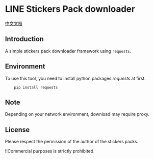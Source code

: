 # LINE Stickers Pack downloader

[中文文档](https://mitian233.github.io/2021/02/28/StickersPackDownloader%E4%BD%BF%E7%94%A8%E8%AF%B4%E6%98%8E/)

## Introduction

A simple stickers pack downloader framework using `requests`.

## Environment

To use this tool, you need to install python packages _requests_ at first.  
```shell
    pip install requests
```

## Note

Depending on your network environment, download may require proxy.

## License

Please respect the permission of the author of the stickers packs. 

!!Commercial purposes is strictly prohibited. 
